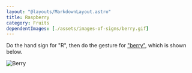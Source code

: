 ```yaml
---
layout: "@layouts/MarkdownLayout.astro"
title: Raspberry
category: Fruits
dependentImages: [./assets/images-of-signs/berry.gif]
---
```


Do the hand sign for "R",
then do the gesture for ["berry"](./berry),
which is shown below.

![Berry](@signs/berry.gif)
